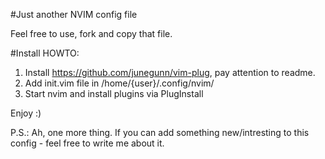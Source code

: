 #Just another NVIM config file

Feel free to use, fork and copy that file.

#Install HOWTO:

1) Install https://github.com/junegunn/vim-plug, pay attention to readme.
2) Add init.vim file in /home/{user}/.config/nvim/
3) Start nvim and install plugins via PlugInstall

Enjoy :)

P.S.: Ah, one more thing. If you can add something new/intresting to this config - feel free to write me about it. 
